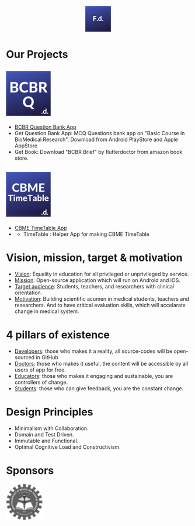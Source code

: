 
## <p align="center"><img alt="FlutterDoctor.com" src="logos/FdCBlue.png" width="70"></p>

##
# Our Projects
 ## [<img alt="FlutterDoctor.com" src="logos/BCBRCBlue.png" width="122">](BCBR/BCBR_Q_Bank.md)
 - [BCBR Question Bank App](BCBR/BCBR_Q_Bank.md)
 - Get Question Bank App: MCQ Questions bank app on "Basic Course in BioMedical Research", Download from Android PlayStore and Apple AppStore  
 - Get Book: Download "BCBR Brief" by flutterdoctor from amazon book store. 
 
 ## [<img alt="FlutterDoctor.com" src="logos/CBMETimeTable.png" width="122">]()
  - [CBME TimeTable App]()
  - - TimeTable : Helper App for making CBME TimeTable
  
# Vision, mission, target & motivation 
* [Vision](): Equality in education for all privileged or unprivileged by service.
* [Mission](): Open-source application which will run on Android and iOS. 
* [Target audience](): Students, teachers, and researchers with clinical orientation. 
* [Motivation](): Building scientific acumen in medical students, teachers and researchers. And to have critical evaluation skills, which will accelarate change in medical system. 

# 4 pillars of existence
* [Developers](): those who makes it a reality, all source-codes will be open-sourced in GitHub  
* [Doctors](): those who makes it useful, the content will be accessible by all users of app for free. 
* [Educators](): those who makes it engaging and sustainable, you are controllers of change.
* [Students](): those who can give feedback, you are the constant change. 

# Design Principles 
* Minimalism with Collaboration. 
* Domain and Test Driven.
* Immutable and Functional.
* Optimal Cognitive Load and Constructivism.


# Sponsors
<img alt="flutter doctor logo" src="logos/SponSIMATS.png" width="100">
